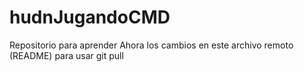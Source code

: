 # hudnJugandoCMD
Repositorio para aprender
Ahora los cambios en este archivo remoto (README) para usar git pull
